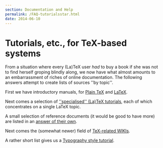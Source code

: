 ```yaml
---
section: Documentation and Help
permalink: /FAQ-tutorialsstar.html
date: 2014-06-10
---
```


# Tutorials, etc., for TeX-based systems

From a situation where every (La)TeX user _had_ to buy a book
if she was not to find herself groping blindly along, we now have what
almost amounts to an embarrassment of riches of online documentation.
The following answers attempt to create lists of sources ''by topic''.

First we have introductory manuals, for
[Plain TeX](FAQ-man-tex.md) and [LaTeX](FAQ-man-latex.md).

Next comes a selection of
[''specialised'' (La)TeX tutorials](FAQ-tutbitslatex.md),
each of which concentrates on a single LaTeX topic.

A small selection of reference documents (it would be good to have
more) are listed in an [answer of their own](FAQ-ref-doc.md).

Next comes the (somewhat newer) field of 
[TeX-related WIKIs](FAQ-doc-wiki.md).

A rather short list gives us a 
[Typography style tutorial](FAQ-typo-style.md).

